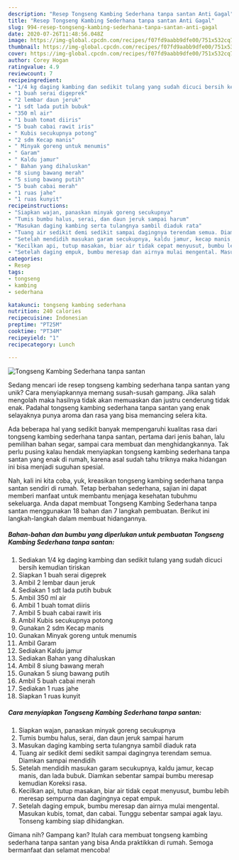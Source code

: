 ```yaml
---
description: "Resep Tongseng Kambing Sederhana tanpa santan Anti Gagal"
title: "Resep Tongseng Kambing Sederhana tanpa santan Anti Gagal"
slug: 994-resep-tongseng-kambing-sederhana-tanpa-santan-anti-gagal
date: 2020-07-26T11:48:56.048Z
image: https://img-global.cpcdn.com/recipes/f07fd9aabb9dfe00/751x532cq70/tongseng-kambing-sederhana-tanpa-santan-foto-resep-utama.jpg
thumbnail: https://img-global.cpcdn.com/recipes/f07fd9aabb9dfe00/751x532cq70/tongseng-kambing-sederhana-tanpa-santan-foto-resep-utama.jpg
cover: https://img-global.cpcdn.com/recipes/f07fd9aabb9dfe00/751x532cq70/tongseng-kambing-sederhana-tanpa-santan-foto-resep-utama.jpg
author: Corey Hogan
ratingvalue: 4.9
reviewcount: 7
recipeingredient:
- "1/4 kg daging kambing dan sedikit tulang yang sudah dicuci bersih kemudian tiriskan"
- "1 buah serai digeprek"
- "2 lembar daun jeruk"
- "1 sdt lada putih bubuk"
- "350 ml air"
- "1 buah tomat diiris"
- "5 buah cabai rawit iris"
- " Kubis secukupnya potong"
- "2 sdm Kecap manis"
- " Minyak goreng untuk menumis"
- " Garam"
- " Kaldu jamur"
- " Bahan yang dihaluskan"
- "8 siung bawang merah"
- "5 siung bawang putih"
- "5 buah cabai merah"
- "1 ruas jahe"
- "1 ruas kunyit"
recipeinstructions:
- "Siapkan wajan, panaskan minyak goreng secukupnya"
- "Tumis bumbu halus, serai, dan daun jeruk sampai harum"
- "Masukan daging kambing serta tulangnya sambil diaduk rata"
- "Tuang air sedikit demi sedikit sampai dagingnya terendam semua. Diamkan sampai mendidih"
- "Setelah mendidih masukan garam secukupnya, kaldu jamur, kecap manis, dan lada bubuk. Diamkan sebentar sampai bumbu meresap kemudian Koreksi rasa."
- "Kecilkan api, tutup masakan, biar air tidak cepat menyusut, bumbu lebih meresap sempurna dan dagingnya cepat empuk."
- "Setelah daging empuk, bumbu meresap dan airnya mulai mengental. Masukan kubis, tomat, dan cabai. Tunggu sebentar sampai agak layu. Tonseng kambing siap dihidangkan."
categories:
- Resep
tags:
- tongseng
- kambing
- sederhana

katakunci: tongseng kambing sederhana 
nutrition: 240 calories
recipecuisine: Indonesian
preptime: "PT25M"
cooktime: "PT34M"
recipeyield: "1"
recipecategory: Lunch

---
```



![Tongseng Kambing Sederhana tanpa santan](https://img-global.cpcdn.com/recipes/f07fd9aabb9dfe00/751x532cq70/tongseng-kambing-sederhana-tanpa-santan-foto-resep-utama.jpg)

Sedang mencari ide resep tongseng kambing sederhana tanpa santan yang unik? Cara menyiapkannya memang susah-susah gampang. Jika salah mengolah maka hasilnya tidak akan memuaskan dan justru cenderung tidak enak. Padahal tongseng kambing sederhana tanpa santan yang enak selayaknya punya aroma dan rasa yang bisa memancing selera kita.

Ada beberapa hal yang sedikit banyak mempengaruhi kualitas rasa dari tongseng kambing sederhana tanpa santan, pertama dari jenis bahan, lalu pemilihan bahan segar, sampai cara membuat dan menghidangkannya. Tak perlu pusing kalau hendak menyiapkan tongseng kambing sederhana tanpa santan yang enak di rumah, karena asal sudah tahu triknya maka hidangan ini bisa menjadi suguhan spesial.




Nah, kali ini kita coba, yuk, kreasikan tongseng kambing sederhana tanpa santan sendiri di rumah. Tetap berbahan sederhana, sajian ini dapat memberi manfaat untuk membantu menjaga kesehatan tubuhmu sekeluarga. Anda dapat membuat Tongseng Kambing Sederhana tanpa santan menggunakan 18 bahan dan 7 langkah pembuatan. Berikut ini langkah-langkah dalam membuat hidangannya.

<!--inarticleads1-->

##### Bahan-bahan dan bumbu yang diperlukan untuk pembuatan Tongseng Kambing Sederhana tanpa santan:

1. Sediakan 1/4 kg daging kambing dan sedikit tulang yang sudah dicuci bersih kemudian tiriskan
1. Siapkan 1 buah serai digeprek
1. Ambil 2 lembar daun jeruk
1. Sediakan 1 sdt lada putih bubuk
1. Ambil 350 ml air
1. Ambil 1 buah tomat diiris
1. Ambil 5 buah cabai rawit iris
1. Ambil  Kubis secukupnya potong
1. Gunakan 2 sdm Kecap manis
1. Gunakan  Minyak goreng untuk menumis
1. Ambil  Garam
1. Sediakan  Kaldu jamur
1. Sediakan  Bahan yang dihaluskan
1. Ambil 8 siung bawang merah
1. Gunakan 5 siung bawang putih
1. Ambil 5 buah cabai merah
1. Sediakan 1 ruas jahe
1. Siapkan 1 ruas kunyit




<!--inarticleads2-->

##### Cara menyiapkan Tongseng Kambing Sederhana tanpa santan:

1. Siapkan wajan, panaskan minyak goreng secukupnya
1. Tumis bumbu halus, serai, dan daun jeruk sampai harum
1. Masukan daging kambing serta tulangnya sambil diaduk rata
1. Tuang air sedikit demi sedikit sampai dagingnya terendam semua. Diamkan sampai mendidih
1. Setelah mendidih masukan garam secukupnya, kaldu jamur, kecap manis, dan lada bubuk. Diamkan sebentar sampai bumbu meresap kemudian Koreksi rasa.
1. Kecilkan api, tutup masakan, biar air tidak cepat menyusut, bumbu lebih meresap sempurna dan dagingnya cepat empuk.
1. Setelah daging empuk, bumbu meresap dan airnya mulai mengental. Masukan kubis, tomat, dan cabai. Tunggu sebentar sampai agak layu. Tonseng kambing siap dihidangkan.




Gimana nih? Gampang kan? Itulah cara membuat tongseng kambing sederhana tanpa santan yang bisa Anda praktikkan di rumah. Semoga bermanfaat dan selamat mencoba!
